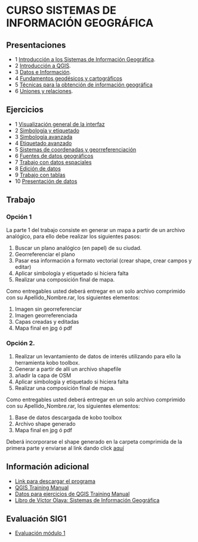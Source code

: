 # CURSO SISTEMAS DE INFORMACIÓN GEOGRÁFICA

## Presentaciones

* 1 [Introducción a los Sistemas de Información Geográfica](http://prezi.com/uwhowkeqtbgi/?utm_campaign=share&utm_medium=copy&rc=ex0share).
* 2 [Introducción a QGIS](http://prezi.com/g6tgw3mpbecg/?utm_campaign=share&utm_medium=copy&rc=ex0share).
* 3 [Datos e Información](http://prezi.com/mju2roq_ebtw/?utm_campaign=share&utm_medium=copy&rc=ex0share).
* 4 [Fundamentos geodésicos y cartográficos](http://prezi.com/dly7amsks1kc/?utm_campaign=share&utm_medium=copy&rc=ex0share)
* 5 [Técnicas para la obtención de información geográfica](http://prezi.com/xriqu35ms4_f/?utm_campaign=share&utm_medium=copy&rc=ex0share)
* 6 [Uniones y relaciones](http://prezi.com/9ytrrdx6ox4i/?utm_campaign=share&utm_medium=copy&rc=ex0share).


## Ejercicios

* 1 [Visualización general de la interfaz](https://www.dropbox.com/s/4rre8mc1wgte41z/EJERCICIO%201.1.rar?dl=0)
* 2 [Simbología y etiquetado](https://www.dropbox.com/s/r9va0z8npt0remj/EJERCICIO%201.2.rar?dl=0)
* 3 [Simbología avanzada](https://www.dropbox.com/s/y68tb7sfdicfws4/EJERCICIO%201.3.rar?dl=0)
* 4 [Etiquetado avanzado](https://www.dropbox.com/s/fmhdh0rsyyirz3q/EJERCICIO%201.4.rar?dl=0)
* 5 [Sistemas de coordenadas y georreferenciación](https://www.dropbox.com/s/5uabsw65p05kflq/EJERCICIO%201.5.rar?dl=0)
* 6 [Fuentes de datos geográficos](https://www.dropbox.com/s/gs02kepx1zev06l/EJERCICIO%201.6.rar?dl=0)
* 7 [Trabajo con datos espaciales](https://www.dropbox.com/s/ck05or5mjfdp1jg/EJERCICIO%201.7.rar?dl=0)
* 8 [Edición de datos](https://www.dropbox.com/s/znqxyhlt7hkivln/EJERCICIO%201.8.rar?dl=0)
* 9 [Trabajo con tablas](https://www.dropbox.com/s/rh4d7evgo6b1p15/EJERCICIO%201.9.rar?dl=0)
* 10 [Presentación de datos](https://www.dropbox.com/s/6smov1d0arg6f9b/EJERCICIO%201.10.rar?dl=0)


## Trabajo
### Opción 1
La parte 1 del trabajo consiste en generar un mapa a partir de un archivo analógico, para ello debe realizar los siguientes pasos:
1. Buscar un plano analógico (en papel) de su ciudad.
2. Georreferenciar el plano
3. Pasar esa información a formato vectorial (crear shape, crear campos y editar)
4. Aplicar simbología y etiquetado si hiciera falta
5. Realizar una composición final de mapa.

Como entregables usted deberá entregar en un solo archivo comprimido con su Apellido_Nombre.rar, los siguientes elementos:
1. Imagen sin georreferenciar
2. Imagen georreferenciada
3. Capas creadas y editadas
4. Mapa final en jpg ó pdf

### Opción 2.
1. Realizar un levantamiento de datos de interés utilizando para ello la herramienta kobo toolbox.
2. Generar a partir de allí un archivo shapefile
3. añadir la capa de OSM
4. Aplicar simbología y etiquetado si hiciera falta
5. Realizar una composición final de mapa.

Como entregables usted deberá entregar en un solo archivo comprimido con su Apellido_Nombre.rar, los siguientes elementos:
1. Base de datos descargada de kobo toolbox
2. Archivo shape generado
4. Mapa final en jpg ó pdf

Deberá incorporarse el shape generado en la carpeta comprimida de la primera parte y enviarse al link dando click [aquí](https://www.dropbox.com/request/SVn59HNzuVKBfOA7QKMR)

## Información adicional

* [Link para descargar el programa](http://qgis.org/downloads/QGIS-OSGeo4W-2.14.14-1-Setup-x86.exe)
* [QGIS Training Manual](https://www.dropbox.com/s/kbm75k8lup3pwa7/QGIS-2.8-QGISTrainingManual-es%20-%20copia.pdf?dl=0)
* [Datos para ejercicios de QGIS Training Manual](https://www.dropbox.com/s/xipps9frd7s5o2q/training_manual_exercise_data.zip?dl=0)
* [Libro de Víctor Olaya: Sistemas de Información Geográfica](http://volaya.github.io/libro-sig/)

## Evaluación SIG1

* [Evaluación módulo 1](https://goo.gl/forms/ei8NA2VfCC7OnppT2)
